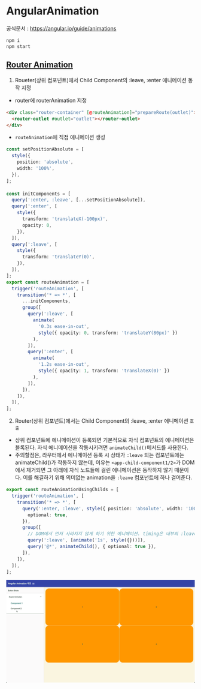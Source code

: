 # AngularAnimation
공식문서 : https://angular.io/guide/animations

```
npm i
npm start
```


## [Router Animation](https://github.com/Motiveko/studies/tree/master/Angular-Study/angular-animation/src/app/router-animation)
1. Roueter(상위 컴포넌트)에서 Child Component의 :leave, :enter 에니메이션 동작 지정

- router에 routerAnimation 지정
```html
<div class="router-container" [@routeAnimation]="prepareRoute(outlet)">
  <router-outlet #outlet="outlet"></router-outlet>
</div>
```

- `routeAnimation`에 직접 에니메이션 생성
```ts
const setPositionAbsolute = [
  style({
    position: 'absolute',
    width: '100%',
  }),
];

const initComponents = [
  query(':enter, :leave', [...setPositionAbsolute]),
  query(':enter', [
    style({
      transform: 'translateX(-100px)',
      opacity: 0,
    }),
  ]),
  query(':leave', [
    style({
      transform: 'translateY(0)',
    }),
  ]),
];
export const routeAnimation = [
  trigger('routeAnimation', [
    transition('* => *', [
      ...initComponents,
      group([
        query(':leave', [
          animate(
            '0.3s ease-in-out',
            style({ opacity: 0, transform: 'translateY(80px)' })
          ),
        ]),
        query(':enter', [
          animate(
            '1.2s ease-in-out',
            style({ opacity: 1, transform: 'translateX(0)' })
          ),
        ]),
      ]),
    ]),
  ]),
];
```

2. Router(상위 컴포넌트)에서는 Child Component의 :leave, :enter 에니메이션 `호출`
- 상위 컴포넌트에 에니메이션이 등록되면 기본적으로 자식 컴포넌트의 에니메이션은 블록된다. 자식 에니메이션을 작동시키려면 `animateChild()`메서드를 사용한다.
- 주의할점은, 라우터에서 에니메이션 등록 시 상태가 `:leave` 되는 컴포넌트에는 animateChild()가 작동하지 않는데, 이유는 `<app-child-component1/2>`가 DOM에서 제거되면 그 아래에 자식 노드들에 걸린 에니메이션은 동작하지 않기 때문이다. 이를 해결하기 위해 의미없는 animation을 `:leave` 컴포넌트에 하나 걸어준다.

```ts
export const routeAnimationUsingChilds = [
  trigger('routeAnimation', [
    transition('* => *', [
      query(':enter, :leave', style({ position: 'absolute', width: '100%' }), {
        optional: true,
      }), 
      group([
        // DOM에서 먼저 사라지지 않게 하기 위한 에니메이션. timing은 내부의 :leave시 작동하는 animation의 타이밍보다 길어야 한다.
        query(':leave', [animate('1s', style({}))]),
        query('@*', animateChild(), { optional: true }),
      ]),
    ]),
  ]),
];
```
![routeAnimation](./images/route-animation.gif)
